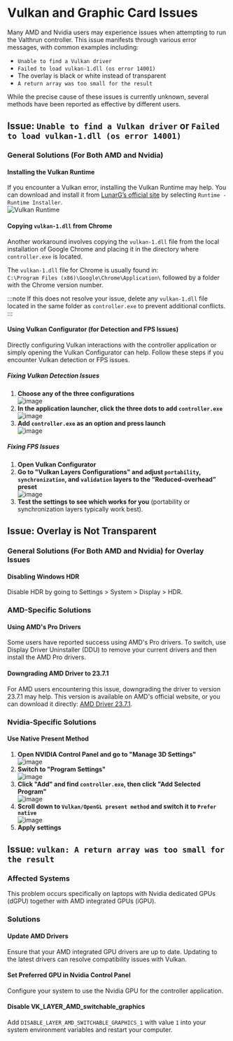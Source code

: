 # Vulkan and Graphic Card Issues

Many AMD and Nvidia users may experience issues when attempting to run the Valthrun controller. This issue manifests through various error messages, with common examples including:

- `Unable to find a Vulkan driver`
- `Failed to load vulkan-1.dll (os error 14001)`
- The overlay is black or white instead of transparent
- `A return array was too small for the result`

While the precise cause of these issues is currently unknown, several methods have been reported as effective by different users.

## Issue: `Unable to find a Vulkan driver` or `Failed to load vulkan-1.dll (os error 14001)`

### General Solutions (For Both AMD and Nvidia)

#### Installing the Vulkan Runtime

If you encounter a Vulkan error, installing the Vulkan Runtime may help. You can download and install it from [LunarG’s official site](https://vulkan.lunarg.com/sdk/home) by selecting `Runtime - Runtime Installer`.  
![Vulkan Runtime](../../_media/screenshot_vulkan_runtime.png)

#### Copying `vulkan-1.dll` from Chrome

Another workaround involves copying the `vulkan-1.dll` file from the local installation of Google Chrome and placing it in the directory where `controller.exe` is located.

The `vulkan-1.dll` file for Chrome is usually found in:  
`C:\Program Files (x86)\Google\Chrome\Application\` followed by a folder with the Chrome version number.

:::note
If this does not resolve your issue, delete any `vulkan-1.dll` file located in the same folder as `controller.exe` to prevent additional conflicts.
:::

#### Using Vulkan Configurator (for Detection and FPS Issues)

Directly configuring Vulkan interactions with the controller application or simply opening the Vulkan Configurator can help. Follow these steps if you encounter Vulkan detection or FPS issues.

##### Fixing Vulkan Detection Issues

1. **Choose any of the three configurations**  
   ![image](https://github.com/Valthrun/Wiki/assets/60718218/8e5af2be-9d01-4df5-a5b2-7ab1eba4ecda)
2. **In the application launcher, click the three dots to add `controller.exe`**  
   ![image](https://github.com/Valthrun/Wiki/assets/60718218/99f63152-6820-4245-a7f4-f4343a834da2)
3. **Add `controller.exe` as an option and press launch**  
   ![image](https://github.com/Valthrun/Wiki/assets/60718218/4a292d93-3566-418b-b9b7-6bea549c6a35)

##### Fixing FPS Issues

1. **Open Vulkan Configurator**
2. **Go to "Vulkan Layers Configurations" and adjust `portability`, `synchronization`, and `validation` layers to the “Reduced-overhead” preset**  
   ![image](https://github.com/Valthrun/Valthrun/assets/60718218/76e5023f-874a-4376-9d8a-4dcfb69497cd)
3. **Test the settings to see which works for you** (portability or synchronization layers typically work best).

## Issue: Overlay is Not Transparent

### General Solutions (For Both AMD and Nvidia) for Overlay Issues

#### Disabling Windows HDR

Disable HDR by going to Settings > System > Display > HDR.

### AMD-Specific Solutions

#### Using AMD's Pro Drivers

Some users have reported success using AMD's Pro drivers. To switch, use Display Driver Uninstaller (DDU) to remove your current drivers and then install the AMD Pro drivers.

#### Downgrading AMD Driver to 23.7.1

For AMD users encountering this issue, downgrading the driver to version 23.7.1 may help. This version is available on AMD's official website, or you can download it directly: [AMD Driver 23.7.1](https://www.amd.com/en/support/kb/release-notes/rn-rad-win-23-7-1).

### Nvidia-Specific Solutions

#### Use Native Present Method

1. **Open NVIDIA Control Panel and go to "Manage 3D Settings"**  
   ![image](../../_media/nvidia_control_panel_1.png)
2. **Switch to "Program Settings"**  
   ![image](../../_media/nvidia_control_panel_2.png)
3. **Click "Add" and find `controller.exe`, then click "Add Selected Program"**  
   ![image](../../_media/nvidia_control_panel_3.png)
4. **Scroll down to `Vulkan/OpenGL present method` and switch it to `Prefer native`**  
   ![image](../../_media/nvidia_control_panel_4.png)
5. **Apply settings**

## Issue: `vulkan: A return array was too small for the result`

### Affected Systems

This problem occurs specifically on laptops with Nvidia dedicated GPUs (dGPU) together with AMD integrated GPUs (iGPU).

### Solutions

#### Update AMD Drivers

Ensure that your AMD integrated GPU drivers are up to date. Updating to the latest drivers can resolve compatibility issues with Vulkan.

#### Set Preferred GPU in Nvidia Control Panel

Configure your system to use the Nvidia GPU for the controller application.

#### Disable VK_LAYER_AMD_switchable_graphics

Add `DISABLE_LAYER_AMD_SWITCHABLE_GRAPHICS_1` with value `1` into your system environment variables and restart your computer.
